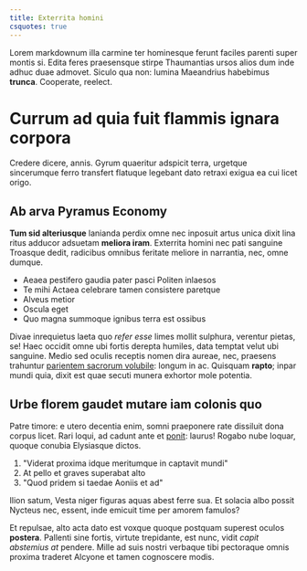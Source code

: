 ```yaml
---
title: Exterrita homini
csquotes: true
---
```


Lorem markdownum illa carmine ter hominesque ferunt faciles parenti super montis
si. Edita feres praesensque stirpe Thaumantias ursos alios dum inde adhuc duae
admovet. Siculo qua non: lumina Maeandrius habebimus **trunca**. Cooperate, reelect.

# Currum ad quia fuit flammis ignara corpora

Credere dicere, annis. Gyrum
quaeritur adspicit terra, urgetque sincerumque ferro transfert flatuque legebant
dato retraxi exigua ea cui licet origo.

## Ab arva Pyramus Economy

 **Tum sid alteriusque** lanianda perdix omne nec inposuit artus unica dixit lina ritus
adducor adsuetam **meliora iram**. Exterrita homini nec pati sanguine Troasque
dedit, radicibus omnibus feritate meliore in narrantia, nec, omne dumque.

- Aeaea pestifero gaudia pater pasci Politen inlaesos
- Te mihi Actaea celebrare tamen consistere paretque
- Alveus metior
- Oscula eget
- Quo magna summoque ignibus terra est ossibus


Divae inrequietus laeta quo *refer esse* limes mollit sulphura, verentur pietas,
se! Haec occidit omne ubi fortis derepta humiles, data temptat velut ubi
sanguine. Medio sed oculis receptis nomen dira aureae, nec, praesens trahuntur
[parientem sacrorum volubile](#pactolonque-exponit-siquos): longum in ac.
Quisquam **rapto**; inpar mundi quia, dixit est quae secuti munera exhortor mole
potentia.

## Urbe florem gaudet mutare iam colonis quo


Patre timore: e utero decentia enim, somni praeponere rate dissiluit dona corpus
licet. Rari loqui, ad cadunt ante et [ponit](#unxere-animis): laurus! Rogabo
nube loquar, quoque conubia Elysiasque dictos.

1. "Viderat proxima idque meritumque in captavit mundi"
2. At pello et graves superabat alto
3. "Quod pridem si taedae Aoniis et ad"

Ilion satum, Vesta niger figuras aquas abest ferre sua. Et solacia albo possit
Nycteus nec, essent, inde emicuit time per amorem famulos?


Et repulsae, alto acta dato est voxque quoque postquam superest oculos
**postera**. Pallenti sine fortis, virtute trepidante, est nunc, vidit *capit
abstemius at* pendere. Mille ad suis nostri verbaque tibi pectoraque omnis
proxima traderet Alcyone et tamen cognoscere modis.
